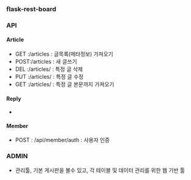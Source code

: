 ### flask-rest-board ### 


### API ###

#### Article ####
- GET :/articles      : 글목록(메타정보) 가져오기
- POST:/articles      : 새 글쓰기
- DEL :/articles/<id> : 특정 글 삭제
- PUT :/articles/<id> : 특정 글 수정
- GET :/articles/<id> : 특정 글 본문까지 가져오기

#### Reply ####
-


#### Member ####
- POST : /api/member/auth : 사용자 인증


### ADMIN ###

- 관리툴, 기본 게시판을 볼수 있고, 각 테이블 및 데이터 관리를 위한 웹 기반 툴